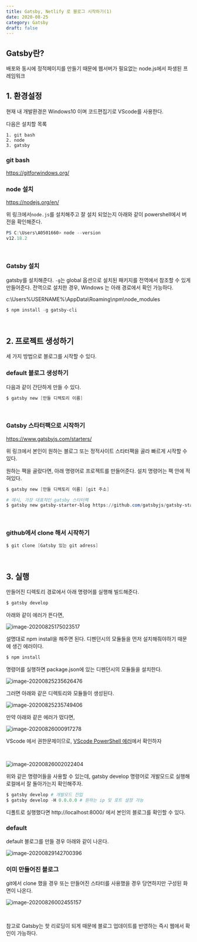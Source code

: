 ```yaml
---
title: Gatsby, Netlify 로 블로그 시작하기(1)
date: 2020-08-25
category: Gatsby
draft: false
---
```


## Gatsby란?

배포와 동시에 정적페이지를 만들기 때문에 웹서버가 필요없는 node.js에서 파생된 프레임워크

## 1. 환경설정

현재 내 개발환경은 Windows10 이며 코드편집기로 VScode를 사용한다.

다음은 설치할 목록

```
1. git bash
2. node
3. gatsby
```

### git bash

https://gitforwindows.org/

### node 설치

https://nodejs.org/en/

위 링크에서`node.js`를 설치해주고 잘 설치 되었는지 아래와 같이 powershell에서 버전을 확인해준다.

```powershell
PS C:\Users\A0501660> node --version
v12.18.2
```

<br/>

### Gatsby 설치

gatsby를 설치해준다. `-g`는 global 옵션으로 설치된 패키지를 전역에서 참조할 수 있게 만들어준다. 전역으로 설치한 경우, Windows 는 아래 경로에서 확인 가능하다. 

c:\Users\%USERNAME%\AppData\Roaming\npm\node_modules 

```powershell
$ npm install -g gatsby-cli
```

<br/>

## 2. 프로젝트 생성하기

세 가지 방법으로 블로그를 시작할 수 있다.

### default 블로그 생성하기

다음과 같이 간단하게 만들 수 있다.

```powershell
$ gatsby new [만들 디렉토리 이름]
```

<br/>

### 	Gatsby 스타터팩으로 시작하기

https://www.gatsbyjs.com/starters/

위 링크에서 본인이 원하는 블로그 또는 정적사이트 스타터팩을 골라 빠르게 시작할 수 있다.

원하는 팩을 골랐다면, 아래 명령어로 프로젝트를 만들어준다. 설치 명령어는 팩 안에 적혀있다.

```powershell
$ gatsby new [만들 디렉토리 이름] [git 주소]

# 예시, 가장 대표적인 gatsby 스타터팩
$ gatsby new gatsby-starter-blog https://github.com/gatsbyjs/gatsby-starter-blog 
```

<br/>

### github에서 clone 해서 시작하기

```powershell
$ git clone [Gatsby 있는 git adress]
```

<br/>

## 3. 실행

만들어진 디렉토리 경로에서 아래 명령어를 실행해 빌드해준다. 

```powershell
$ gatsby develop
```

아래와 같이 에러가 뜬다면,

![image-20200825175023517](Gatsby_1.assets/image-20200825175023517.png)

설명대로 npm install을 해주면 된다. 디펜던시의 모듈들을 먼저 설치해줘야하기 때문에 생긴 에러이다.

```powershell
$ npm install
```

명령어를 실행하면 package.json에 있는 디펜던시의 모듈들을 설치한다.

![image-20200825235626476](Gatsby_1.assets/image-20200825235626476.png)

그러면 아래와 같은 디렉토리와 모듈들이 생성된다.

![image-20200825235749406](Gatsby_1.assets/image-20200825235749406.png)

만약 아래와 같은 에러가 떴다면,

![image-20200826000917278](Gatsby_1.assets/image-20200826000917278.png)

VScode 에서 권한문제이므로, [VScode PowerShell 에러](https://jeonghoon.netlify.app/Etc/powershell_error/)에서 확인하자

<br/>

![image-20200826002022404](Gatsby_1.assets/image-20200826002022404.png)

위와 같은 명령어들을 사용할 수 있는데, gatsby develop 명령어로 개발모드로 실행해 로컬에서 잘 돌아가는지 확인해주자.

```powershell
$ gatsby develop # 개발모드 진입
$ gatsby develop -H 0.0.0.0 # 원하는 ip 및 포트 설정 가능
```

디폴트로 실행했다면 http://localhost:8000/ 에서 본인의 블로그를 확인할 수 있다.

### default

default 블로그를 만들 경우 아래와 같이 나온다.

![image-20200829142700396](Gatsby_1.assets/image-20200829142700396.png)



### 이미 만들어진 블로그

git에서 clone 했을 경우 또는 만들어진 스타터를 사용했을 경우 당연하지만 구성된 화면이 나온다.

![image-20200826002455157](Gatsby_1.assets/image-20200826002455157.png)

<br/>

참고로 Gatsby는 핫 리로딩이 되게 때문에 블로그 업데이트를 반영하는 즉시 웹에서 확인이 가능하다.